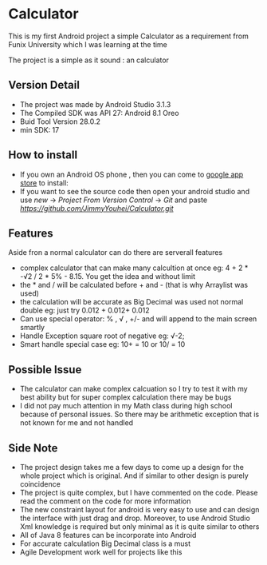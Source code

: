 # Calculator
This is my first Android project a simple Calculator as a requirement from Funix University which I was learning at the time 

The project is a simple as it sound : an calculator 

## Version Detail
- The project was made by Android Studio 3.1.3
- The Compiled SDK was API 27: Android 8.1 Oreo
- Buid Tool Version 28.0.2
- min SDK: 17

## How to install
- If you own an Android OS phone , then you can come to [google app store](https://play.google.com/store/apps/details?id=vn.edu.funix.assigment1.mycalculatorconstraint) to install: 
- If you want to see the source code then open your android studio and use _new_ -> _Project From Version Control_ -> _Git_ and paste _https://github.com/JimmyYouhei/Calculator.git_

## Features
Aside fron a normal calculator can do there are serverall features
-	complex calculator that can make many calcultion at once eg: 4 + 2 * -√2 / 2 * 5% - 8.15. You get the idea and without limit
-	the * and / will be calculated before + and - (that is why Arraylist was used)
-	the calculation will be accurate as Big Decimal was used not normal double eg: just try 0.012 + 0.012+ 0.012
-	Can use special operator: % , √ , +/- and will append to the main screen smartly 
-	Handle Exception square root of negative eg: √-2;
-	Smart handle special case eg: 10+ = 10 or 10/ = 10
## Possible Issue
- The calculator can make complex calcuation so I try to test it with my best ability but for super complex calculation there may be bugs
-	I did not pay much attention in my Math class during high school because of personal issues. So there may be arithmetic exception that is not known for me and not handled

## Side Note
-	The project design takes me a few days to come up a design for the whole project which is original. And if similar to other design is purely coincidence
-	The project is quite complex, but I have commented on the code. Please read the comment on the code for more information
-	The new constraint layout for android is very easy to use and can design the interface with just drag and drop. Moreover, to use Android Studio Xml knowledge is required but only minimal as it is quite similar to others 
-	All of Java 8 features can be incorporate into Android 
-	For accurate calculation Big Decimal class is a must
-	Agile Development work well for projects like this  


